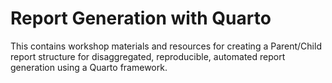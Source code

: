 # Report Generation with Quarto
This contains workshop materials and resources for creating a Parent/Child report structure for disaggregated, reproducible, automated report generation using a Quarto framework.
